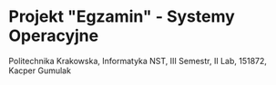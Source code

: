 # Projekt "Egzamin" - Systemy Operacyjne

Politechnika Krakowska, Informatyka NST, III Semestr, II Lab, 151872, Kacper Gumulak
